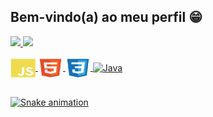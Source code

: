 ## Bem-vindo(a) ao meu perfil 😁

 <div>
  <a href="https://github.com/yara-azevedo">
  <img height="180em" src="https://github-readme-stats.vercel.app/api?username=yara-azevedo&show_icons=true&theme=tokyonight&include_all_commits=true&count_private=true"/>
  <img height="180em" src="https://github-readme-stats.vercel.app/api/top-langs/?username=yara-azevedo&layout=compact&langs_count=6&theme=tokyonight"/>
</div>
<div style="display: inline_block"><br>
  <img align="center" alt="Js" height="30" width="40" src="https://raw.githubusercontent.com/devicons/devicon/master/icons/javascript/javascript-plain.svg">
  <img align="center" alt="HTML" height="30" width="40" src="https://raw.githubusercontent.com/devicons/devicon/master/icons/html5/html5-original.svg">
  <img align="center" alt="CSS" height="30" width="40" src="https://raw.githubusercontent.com/devicons/devicon/master/icons/css3/css3-original.svg">
  <img align="center" alt="Java" height="30" width="40" src="https://cdn.jsdelivr.net/gh/devicons/devicon/icons/java/java-original-wordmark.svg" />

</div>
 
 <br>
 
 
<div> 
  
  
 
  ![Snake animation](https://github.com/devemdobro/devemdobro/blob/output/github-contribution-grid-snake.svg)

</div>
